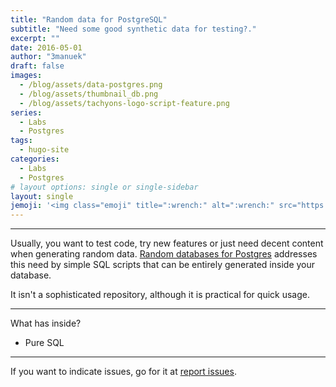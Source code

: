 ```yaml
---
title: "Random data for PostgreSQL"
subtitle: "Need some good synthetic data for testing?."
excerpt: ""
date: 2016-05-01
author: "3manuek"
draft: false
images:
  - /blog/assets/data-postgres.png
  - /blog/assets/thumbnail_db.png
  - /blog/assets/tachyons-logo-script-feature.png
series:
  - Labs
  - Postgres
tags:
  - hugo-site
categories:
  - Labs
  - Postgres
# layout options: single or single-sidebar
layout: single
jemoji: '<img class="emoji" title=":wrench:" alt=":wrench:" src="https://assets-cdn.github.com/images/icons/emoji/unicode/1f527.png" height="20" width="20" align="absmiddle">'
---
```


<!-- ![Tachyons Logo Script](/blog/assets/tachyons-logo-script-feature.png)

## [Tachyons](http://tachyons.io) is a design system that allows you to design gorgeous interfaces in the browser with little effort. -->

---

Usually, you want to test code, try new features or just need decent content when
generating random data. [Random databases for Postgres][1] addresses this need by
simple SQL scripts that can be entirely generated inside your database.

It isn't a sophisticated repository, although it is practical for quick usage.

---

What has inside?

- Pure SQL

---

If you want to indicate issues, go for it at [report issues][2].

[1]: https://github.com/3manuek/Random-database-for-Postgres
[2]: https://github.com/3manuek/Random-database-for-Postgres/issues

